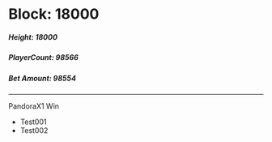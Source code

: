 # Block: 18000

##### Height: 18000
##### PlayerCount: 98566
##### Bet Amount: 98554


---
PandoraX1 Win


* Test001
* Test002
